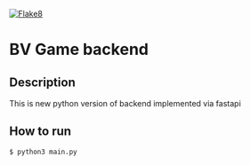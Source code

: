[![Flake8](https://github.com/BattleVerseIo/GameBack/actions/workflows/flake8.yml/badge.svg)](https://github.com/BattleVerseIo/GameBack/actions/workflows/flake8.yml)

# BV Game backend

## Description
This is new python version of backend implemented via fastapi

## How to run  

    $ python3 main.py

